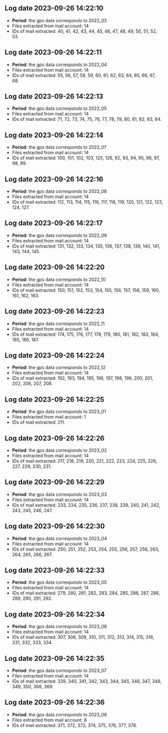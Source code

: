 ## Log date 2023-09-26 14:22:10
- **Period**: the gps data corresponds to 2022_03
- Files extracted from mail account: 14
- IDs of mail extracted: 40, 41, 42, 43, 44, 45, 46, 47, 48, 49, 50, 51, 52, 53.
## Log date 2023-09-26 14:22:11
- **Period**: the gps data corresponds to 2022_04
- Files extracted from mail account: 14
- IDs of mail extracted: 55, 56, 57, 58, 59, 60, 61, 62, 63, 64, 65, 66, 67, 68.
## Log date 2023-09-26 14:22:13
- **Period**: the gps data corresponds to 2022_05
- Files extracted from mail account: 14
- IDs of mail extracted: 71, 72, 73, 74, 75, 76, 77, 78, 79, 80, 81, 82, 83, 84.
## Log date 2023-09-26 14:22:14
- **Period**: the gps data corresponds to 2022_07
- Files extracted from mail account: 14
- IDs of mail extracted: 100, 101, 102, 103, 125, 126, 92, 93, 94, 95, 96, 97, 98, 99.
## Log date 2023-09-26 14:22:16
- **Period**: the gps data corresponds to 2022_08
- Files extracted from mail account: 14
- IDs of mail extracted: 112, 113, 114, 115, 116, 117, 118, 119, 120, 121, 122, 123, 124, 127.
## Log date 2023-09-26 14:22:17
- **Period**: the gps data corresponds to 2022_09
- Files extracted from mail account: 14
- IDs of mail extracted: 131, 132, 133, 134, 135, 136, 137, 138, 139, 140, 141, 143, 144, 145.
## Log date 2023-09-26 14:22:20
- **Period**: the gps data corresponds to 2022_10
- Files extracted from mail account: 14
- IDs of mail extracted: 150, 151, 152, 153, 154, 155, 156, 157, 158, 159, 160, 161, 162, 163.
## Log date 2023-09-26 14:22:23
- **Period**: the gps data corresponds to 2022_11
- Files extracted from mail account: 14
- IDs of mail extracted: 174, 175, 176, 177, 178, 179, 180, 181, 182, 183, 184, 185, 186, 187.
## Log date 2023-09-26 14:22:24
- **Period**: the gps data corresponds to 2022_12
- Files extracted from mail account: 14
- IDs of mail extracted: 192, 193, 194, 195, 196, 197, 198, 199, 200, 201, 202, 206, 207, 208.
## Log date 2023-09-26 14:22:25
- **Period**: the gps data corresponds to 2023_01
- Files extracted from mail account: 1
- IDs of mail extracted: 211.
## Log date 2023-09-26 14:22:26
- **Period**: the gps data corresponds to 2023_02
- Files extracted from mail account: 14
- IDs of mail extracted: 217, 218, 219, 220, 221, 222, 223, 224, 225, 226, 227, 229, 230, 231.
## Log date 2023-09-26 14:22:29
- **Period**: the gps data corresponds to 2023_03
- Files extracted from mail account: 14
- IDs of mail extracted: 233, 234, 235, 236, 237, 238, 239, 240, 241, 242, 243, 245, 246, 247.
## Log date 2023-09-26 14:22:30
- **Period**: the gps data corresponds to 2023_04
- Files extracted from mail account: 14
- IDs of mail extracted: 250, 251, 252, 253, 254, 255, 256, 257, 258, 263, 264, 265, 266, 267.
## Log date 2023-09-26 14:22:33
- **Period**: the gps data corresponds to 2023_05
- Files extracted from mail account: 14
- IDs of mail extracted: 279, 280, 281, 282, 283, 284, 285, 286, 287, 288, 289, 290, 291, 292.
## Log date 2023-09-26 14:22:34
- **Period**: the gps data corresponds to 2023_06
- Files extracted from mail account: 14
- IDs of mail extracted: 307, 308, 309, 310, 311, 312, 313, 314, 315, 316, 331, 332, 333, 334.
## Log date 2023-09-26 14:22:35
- **Period**: the gps data corresponds to 2023_07
- Files extracted from mail account: 14
- IDs of mail extracted: 339, 340, 341, 342, 343, 344, 345, 346, 347, 348, 349, 350, 368, 369.
## Log date 2023-09-26 14:22:36
- **Period**: the gps data corresponds to 2023_08
- Files extracted from mail account: 8
- IDs of mail extracted: 371, 372, 373, 374, 375, 376, 377, 378.
